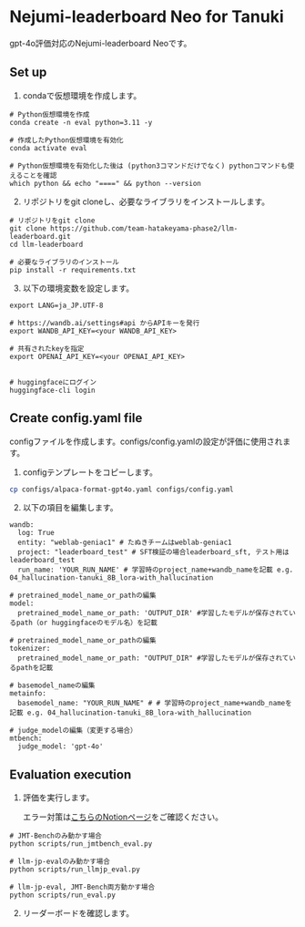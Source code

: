 ﻿# Nejumi-leaderboard Neo for Tanuki
gpt-4o評価対応のNejumi-leaderboard Neoです。

## Set up
1. condaで仮想環境を作成します。
```
# Python仮想環境を作成
conda create -n eval python=3.11 -y

# 作成したPython仮想環境を有効化
conda activate eval

# Python仮想環境を有効化した後は (python3コマンドだけでなく) pythonコマンドも使えることを確認
which python && echo "====" && python --version
```
2. リポジトリをgit cloneし、必要なライブラリをインストールします。
```
# リポジトリをgit clone
git clone https://github.com/team-hatakeyama-phase2/llm-leaderboard.git
cd llm-leaderboard

# 必要なライブラリのインストール
pip install -r requirements.txt
```
3. 以下の環境変数を設定します。
```
export LANG=ja_JP.UTF-8

# https://wandb.ai/settings#api からAPIキーを発行
export WANDB_API_KEY=<your WANDB_API_KEY>

# 共有されたkeyを指定
export OPENAI_API_KEY=<your OPENAI_API_KEY>


# huggingfaceにログイン
huggingface-cli login
```
## Create config.yaml file
configファイルを作成します。configs/config.yamlの設定が評価に使用されます。
1. configテンプレートをコピーします。
```bash
cp configs/alpaca-format-gpt4o.yaml configs/config.yaml
```
2. 以下の項目を編集します。
```# projectとrun_nameの編集
wandb:
  log: True
  entity: "weblab-geniac1" # たぬきチームはweblab-geniac1
  project: "leaderboard_test" # SFT検証の場合leaderboard_sft, テスト用はleaderboard_test
  run_name: 'YOUR_RUN_NAME' # 学習時のproject_name+wandb_nameを記載 e.g. 04_hallucination-tanuki_8B_lora-with_hallucination

# pretrained_model_name_or_pathの編集
model:
  pretrained_model_name_or_path: 'OUTPUT_DIR' #学習したモデルが保存されているpath（or huggingfaceのモデル名）を記載

# pretrained_model_name_or_pathの編集
tokenizer:
  pretrained_model_name_or_path: "OUTPUT_DIR" #学習したモデルが保存されているpathを記載

# basemodel_nameの編集
metainfo:
  basemodel_name: "YOUR_RUN_NAME" # # 学習時のproject_name+wandb_nameを記載 e.g. 04_hallucination-tanuki_8B_lora-with_hallucination

# judge_modelの編集（変更する場合）
mtbench:
  judge_model: 'gpt-4o'

```

   
## Evaluation execution
1. 評価を実行します。

   エラー対策は[こちらのNotionページ](https://www.notion.so/matsuolab-geniac/97d24429af354baa965fc5a5d812601d?pvs=4#c76478bff0e745fbaa260fd13654df8a)をご確認ください。
```
# JMT-Benchのみ動かす場合
python scripts/run_jmtbench_eval.py

# llm-jp-evalのみ動かす場合
python scripts/run_llmjp_eval.py

# llm-jp-eval, JMT-Bench両方動かす場合
python scripts/run_eval.py
```
2. リーダーボードを確認します。
